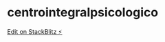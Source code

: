 # centrointegralpsicologico

[Edit on StackBlitz ⚡️](https://stackblitz.com/edit/centrointegralpsicologico)